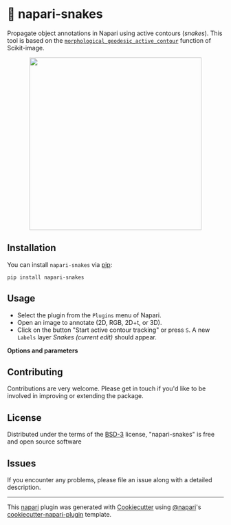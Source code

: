 # 🐍 napari-snakes

Propagate object annotations in Napari using active contours (*snakes*). This tool is based on the [`morphological_geodesic_active_contour`](https://scikit-image.org/docs/stable/api/skimage.segmentation.html#skimage.segmentation.morphological_geodesic_active_contour) function of Scikit-image.

<p align="center">
    <img src="https://github.com/MalloryWittwer/napari-snakes/blob/main/assets/screenshot.gif" height="400">
</p>

## Installation

You can install `napari-snakes` via [pip]:

    pip install napari-snakes

## Usage

- Select the plugin from the `Plugins` menu of Napari.
- Open an image to annotate (2D, RGB, 2D+t, or 3D).
- Click on the button "Start active contour tracking" or press `S`. A new `Labels` layer *Snakes (current edit)* should appear.

**Options and parameters**

## Contributing

Contributions are very welcome. Please get in touch if you'd like to be involved in improving or extending the package.

## License

Distributed under the terms of the [BSD-3] license,
"napari-snakes" is free and open source software

## Issues

If you encounter any problems, please file an issue along with a detailed description.

----------------------------------

This [napari] plugin was generated with [Cookiecutter] using [@napari]'s [cookiecutter-napari-plugin] template.

[napari]: https://github.com/napari/napari
[Cookiecutter]: https://github.com/audreyr/cookiecutter
[@napari]: https://github.com/napari
[BSD-3]: http://opensource.org/licenses/BSD-3-Clause
[cookiecutter-napari-plugin]: https://github.com/napari/cookiecutter-napari-plugin
[pip]: https://pypi.org/project/pip/
[PyPI]: https://pypi.org/
